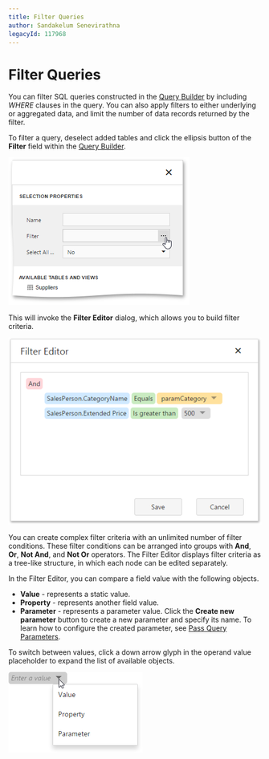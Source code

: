 ```yaml
---
title: Filter Queries
author: Sandakelum Senevirathna
legacyId: 117968
---
```

# Filter Queries
You can filter SQL queries constructed in the [Query Builder](../../ui-elements/dialogs-and-wizards/query-builder.md) by including _WHERE_ clauses in the query. You can also apply filters to either underlying or aggregated data, and limit the number of data records returned by the filter.

To filter a query, deselect added tables and click the ellipsis button of the **Filter** field within the [Query Builder](../../ui-elements/dialogs-and-wizards/query-builder.md).

![wdd-invoke-filter-editor-for-query](../../../../images/img125644.png)

This will invoke the **Filter Editor** dialog, which allows you to build filter criteria.

![wdd-filter-editor-filter-query](../../../../images/img124905.png)

You can create complex filter criteria with an unlimited number of filter conditions. These filter conditions can be arranged into groups with **And**, **Or**, **Not And**, and **Not Or** operators. The Filter Editor displays filter criteria as a tree-like structure, in which each node can be edited separately.

In the Filter Editor, you can compare a field value with the following objects.
* **Value** - represents a static value.
* **Property** - represents another field value.
* **Parameter** - represents a parameter value. Click the **Create new parameter** button to create a new parameter and specify its name. To learn how to configure the created parameter, see [Pass Query Parameters](pass-query-parameters.md).

To switch between values, click a down arrow glyph in the operand value placeholder to expand the list of available objects.

![wdd-filter-editor-change-object](../../../../images/img126182.png)
